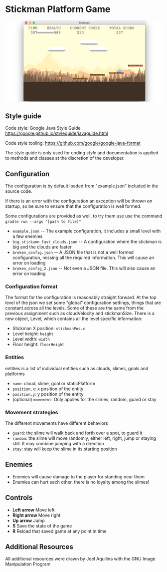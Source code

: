 Stickman Platform Game
=====================

![stickman](https://github.com/RachelYang1999/Stickman/blob/main/stickman.png)

## Style guide

Code style: Google Java Style Guide https://google.github.io/styleguide/javaguide.html

Code style tooling: https://github.com/google/google-java-format

The style guide is only used for coding _style_ and documentation is applied to methods and
classes at the discretion of the developer.

## Configuration
The configuration is by default loaded from "example.json" included in the source code.

If there is an error with the configuration an exception will be thrown on startup,
so be sure to ensure that the configuration is well formed.

Some configurations are provided as well, to try them use use the command `gradle run --args
 "[path to file]"`

 * `example.json` -- The example configuration, it includes a small level with a few enemies
 * `big_stickamn_fast_clouds.json` -- A configuration where the stickman is big and the clouds
    are faster
 * `broken_config.json` -- A JSON file that is not a well formed configuration, missing all the
    required information. This will cause an error on loading
 * `broken_config_2.json` -- Not even a JSON file. This will also cause an error on loading

### Configuration format
The format for the configuration is reasonably straight forward.
At the top level of the json we set some "global" configuration settings, things that are constant
 across all the levels. Some of these are the same from the previous assignment such as
  cloudVelocity and stickmanSize.
  There is a new object, Level, which contains all the level specific information:
  * Stickman X position: `stickmanPos.x`
  * Level height: `height`
  * Level width: `width`
  * Floor height: `floorHeight`

### Entities
 entities is a list of individual entities such as clouds, slimes, goals and platforms
  * `name`: cloud, slime, goal or staticPlatform
  * `position.x`: x position of the entity
  * `position.y`: y position of the entity
  * (optional) `movement`: Only applies for the slimes, random, guard or stay

### Movement strategies
  The different movements have different behaviors
  * `guard`: the slime will walk back and forth over a spot, to guard it
  * `random`: the slime will move randomly, either left, right, jump or staying still. It may
      combine jumping with a direction
  * `stay`: stay will keep the slime in its starting position

## Enemies
* Enemies will cause damage to the player for standing near them
* Enemies can hurt each other, there is no loyalty among the slimes!

## Controls
* **Left arrow** Move left
* **Right arrow** Move right
* **Up arrow** Jump
* **S** Save the state of the game
* **R** Reload that saved game at any point in time


## Additional Resources
All additional resources were drawn by Joel Aquilina with the GNU Image Manipulation Program
